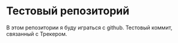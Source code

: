 # Тестовый репозиторий

В этом репозитории я буду играться с github.
Тестовый коммит, связанный с Трекером.
